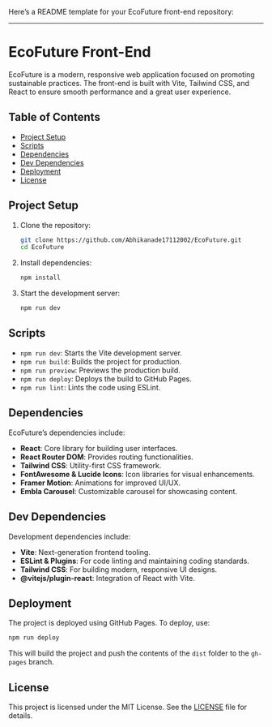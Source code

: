 Here’s a README template for your EcoFuture front-end repository:

---

# EcoFuture Front-End



EcoFuture is a modern, responsive web application focused on promoting sustainable practices. The front-end is built with Vite, Tailwind CSS, and React to ensure smooth performance and a great user experience.

## Table of Contents
- [Project Setup](#project-setup)
- [Scripts](#scripts)
- [Dependencies](#dependencies)
- [Dev Dependencies](#dev-dependencies)
- [Deployment](#deployment)
- [License](#license)

## Project Setup

1. Clone the repository:
   ```bash
   git clone https://github.com/Abhikanade17112002/EcoFuture.git
   cd EcoFuture
   ```

2. Install dependencies:
   ```bash
   npm install
   ```

3. Start the development server:
   ```bash
   npm run dev
   ```

## Scripts

- `npm run dev`: Starts the Vite development server.
- `npm run build`: Builds the project for production.
- `npm run preview`: Previews the production build.
- `npm run deploy`: Deploys the build to GitHub Pages.
- `npm run lint`: Lints the code using ESLint.

## Dependencies

EcoFuture’s dependencies include:
- **React**: Core library for building user interfaces.
- **React Router DOM**: Provides routing functionalities.
- **Tailwind CSS**: Utility-first CSS framework.
- **FontAwesome & Lucide Icons**: Icon libraries for visual enhancements.
- **Framer Motion**: Animations for improved UI/UX.
- **Embla Carousel**: Customizable carousel for showcasing content.

## Dev Dependencies

Development dependencies include:
- **Vite**: Next-generation frontend tooling.
- **ESLint & Plugins**: For code linting and maintaining coding standards.
- **Tailwind CSS**: For building modern, responsive UI designs.
- **@vitejs/plugin-react**: Integration of React with Vite.

## Deployment

The project is deployed using GitHub Pages. To deploy, use:
```bash
npm run deploy
```
This will build the project and push the contents of the `dist` folder to the `gh-pages` branch.

## License

This project is licensed under the MIT License. See the [LICENSE](LICENSE) file for details.

